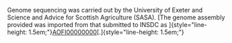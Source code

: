 Genome sequencing was carried out by the University of Exeter and
Science and Advice for Scottish Agriculture (SASA). [The genome assembly
provided was imported from that submitted to INSDC as
]{style="line-height: 1.5em;"}[AOFI00000000](http://www.ebi.ac.uk/ena/data/view/AOFI01000000)[.]{style="line-height: 1.5em;"}
